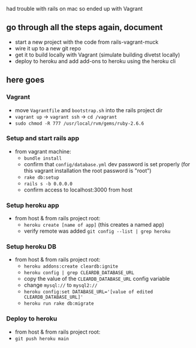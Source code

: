 had trouble with rails on mac so ended up with Vagrant

## go through all the steps again, document

- start a new project with the code from rails-vagrant-muck
- wire it up to a new git repo
- get it to build locally with Vagrant (simulate building divetst locally)
- deploy to heroku and add add-ons to heroku using the heroku cli

## here goes

### Vagrant

- move `Vagrantfile` and `bootstrap.sh` into the rails project dir
- `vagrant up` -> `vagrant ssh` -> `cd /vagrant`
- `sudo chmod -R 777 /usr/local/rvm/gems/ruby-2.6.6`

### Setup and start rails app

- from vagrant machine:
  - `bundle install`
  - confirm that `config/database.yml` dev password is set properly (for this vagrant installation the root password is "root")
  - `rake db:setup`
  - `rails s -b 0.0.0.0`
  - confirm access to localhost:3000 from host

### Setup heroku app

- from host & from rails project root:
  - `heroku create [name of app]` (this creates a named app)
  - verify remote was added `git config --list | grep heroku`

### Setup heroku DB

- from host & from rails project root:
  - `heroku addons:create cleardb:ignite`
  - `heroku config | grep CLEARDB_DATABASE_URL`
  - copy the value of the `CLEARDB_DATABASE_URL` config variable
  - change `mysql://` to `mysql2://`
  - `heroku config:set DATABASE_URL='[value of edited CLEARDB_DATABASE_URL]'`
  - `heroku run rake db:migrate`

### Deploy to heroku

- from host & from rails project root:
- `git push heroku main`
